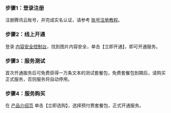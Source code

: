 ### **步骤1：登录注册**
注册腾讯云账号，并完成实名认证，请参考 [账号注册教程](https://cloud.tencent.com/document/product/378/17985)。
### **步骤2：线上开通**
登录 [内容安全控制台](https://console.cloud.tencent.com/cms/image)，找到图片内容安全，单击【立即开通】，即可开通服务。
### **步骤3：服务测试**
首次开通服务后可免费获得一万条文本的测试套餐包，免费套餐包到期后，请购买正式服务，否则服务将自动停用。
### **步骤4：服务购买**
在 [产品介绍页](https://cloud.tencent.com/product/ims) 单击【立即选购】，选择预付费套餐包，正式开通服务。

